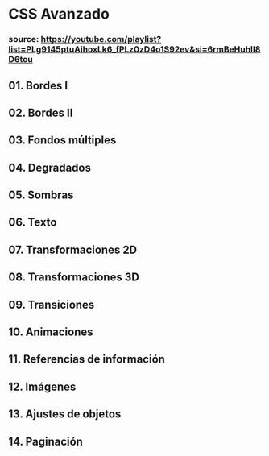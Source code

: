 # CSS Avanzado  

### source: https://youtube.com/playlist?list=PLg9145ptuAihoxLk6_fPLz0zD4o1S92ev&si=6rmBeHuhII8D6tcu  

## 01. Bordes I  

## 02. Bordes II  

## 03. Fondos múltiples  

## 04. Degradados  

## 05. Sombras  

## 06. Texto  

## 07. Transformaciones 2D  

## 08. Transformaciones 3D  

## 09. Transiciones  

## 10. Animaciones  

## 11. Referencias de información  

## 12. Imágenes  

## 13. Ajustes de objetos  

## 14. Paginación  

